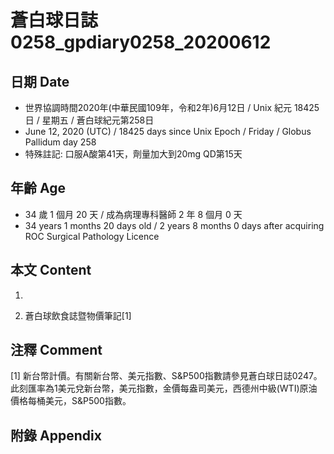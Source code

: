 [_metadata_:encoding]: - "utf-8"
[_metadata_:language]: - "zh-Hant-TW"
[_metadata_:fileformat]: - "markdown"
[_metadata_:MIME_type]: - "text/plain"
[_metadata_:markdown_version]: - "commonmark version 0.29"
[_metadata_:markdown_spec]: - "https://spec.commonmark.org/0.29/"

# 蒼白球日誌0258_gpdiary0258_20200612 #

## 日期 Date ##

* 世界協調時間2020年(中華民國109年，令和2年)6月12日 / Unix 紀元 18425 日 / 星期五 / 蒼白球紀元第258日
* June 12, 2020 (UTC) / 18425 days since Unix Epoch / Friday / Globus Pallidum day 258
* 特殊註記: 口服A酸第41天，劑量加大到20mg QD第15天

## 年齡 Age ##

* 34 歲 1 個月 20 天 / 成為病理專科醫師 2 年 8 個月 0 天
* 34 years 1 months 20 days old / 2 years 8 months 0 days after acquiring ROC Surgical Pathology Licence

## 本文 Content ##

1. 

    
2. 蒼白球飲食誌暨物價筆記[1]

    

## 注釋 Comment ##

[1] 新台幣計價。有關新台幣、美元指數、S&P500指數請參見蒼白球日誌0247。此刻匯率為1美元兌新台幣，美元指數，金價每盎司美元，西德州中級(WTI)原油價格每桶美元，S&P500指數。



## 附錄 Appendix ##

